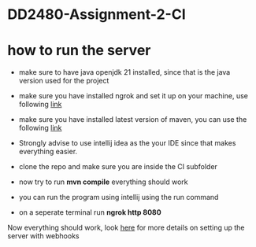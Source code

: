 # DD2480-Assignment-2-CI


# how to run the server
- make sure to have java openjdk 21 installed, since that is the java version used for the project
- make sure you have installed ngrok and set it up on your machine, use following [link](https://ngrok.com/docs/getting-started/)
- make sure you have installed latest version of maven, you can use the following [link](https://maven.apache.org/download.cgi)
- Strongly advise to use intellij idea as the your IDE since that makes everything easier.
  
- clone the repo and make sure you are inside the CI subfolder
- now try to run **mvn compile** everything should work
- you can run the program using intellij using the run command
- on a seperate terminal run **ngrok http 8080**

Now everything should work, look [here](https://github.com/KTH-DD2480/smallest-java-ci/blob/master/README.md) for more details on setting up the server with webhooks
